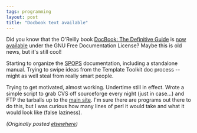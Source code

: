```yaml
---
tags: programming
layout: post
title: "Docbook text available"
---
```




<p>Did you know that the O'Reilly book <a
href="http://www.ora.com/catalog/docbook/">DocBook: The
Definitive Guide</a> is <a
href="http://www.docbook.org/">now available</a> under the
GNU Free Documentation License? Maybe this is old news, but
it's still cool!

<p>Starting to organize the <a href="http://www.advogato.org/proj/SPOPS/">SPOPS</a>
documentation, including a standalone manual. Trying to
swipe ideas from the Template Toolkit doc process -- might
as well steal from really smart people.

<p>Trying to get motivated, almost working. Undertime still
in effect. Wrote a simple script to grab CVS off sourceforge
every night (just in case...) and FTP the tarballs up to the
<a href="http://www.openinteract.org/snapshots/">main
site</a>. I'm sure there are programs out there to do this,
but I was curious how many lines of perl it would take and
what it would look like (false laziness).

<p><em>(Originally posted <a href="http://www.advogato.org/person/cwinters/diary.html?start=72">elsewhere</a>)</em></p>


